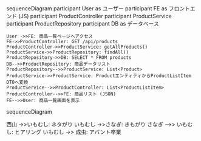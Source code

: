 <div class="mermaid">
sequenceDiagram
    participant User as ユーザー
    participant FE as フロントエンド (JS)
    participant ProductController
    participant ProductService
    participant ProductRepository
    participant DB as データベース

    User ->>FE: 商品一覧ページへアクセス
    FE->>ProductController: GET /api/products
    ProductController->>ProductService: getAllProducts()
    ProductService->>ProductRepository: findAll()
    ProductRepository->>DB: SELECT * FROM products
    DB-->>ProductRepository: 商品データリスト
    ProductRepository-->>ProductService: List<Product>
    ProductService->>ProductService: ProductエンティティからProductListItem DTOへ変換
    ProductService-->>ProductController: List<ProductListItem>
    ProductController-->>FE: 商品リスト (JSON)
    FE-->>User: 商品一覧画面を表示
</div>

<div class="mermaid">
sequenceDiagram

   西山 ->>いもむし: ネタがり
   いもむし ->>さなぎ: きもがり
   さなぎ -->> いもむし: ヒアリング
   いもむし ->> 成虫: アバント卒業
</div>
